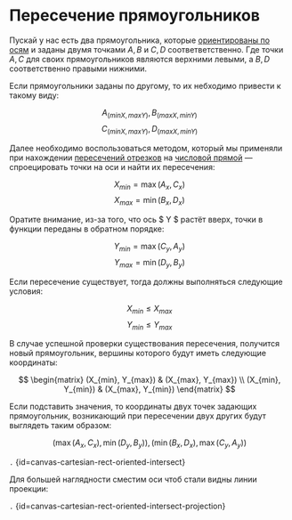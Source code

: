 # Пересечение прямоугольников

Пускай у нас есть два прямоугольника, которые [ориентированы по осям](cartesian-rect-oriented.md) и заданы двумя
точками $A, B$ и $C, D$ соответветственно. Где точки $A, C$ для своих прямоугольников являются верхними левыми, а $B, D$
соответственно правыми нижними.

Если прямоугольники заданы по другому, то их небходимо привести к такому виду:

$$ A_{(minX, maxY)}, B_{(maxX, minY)} $$
$$ C_{(minX, maxY)}, D_{(maxX, minY)} $$

Далее необходимо воспользоваться методом, который мы применяли
при нахождении [пересечений отрезков](number-line-segment-intersect.md) на [числовой прямой](number-line.md) —
спроецировать точки на оси и найти их пересечения:

$$ X_{min} = \max(A_x, C_x) $$
$$ X_{max} = \min(B_x, D_x) $$

Оратите внимание, из-за того, что ось $ Y $ растёт вверх, точки в функции переданы в обратном порядке:

$$ Y_{min} = \max(C_y, A_y) $$
$$ Y_{max} = \min(D_y, B_y) $$

Если пересечение существует, тогда должны выполняться следующие условия:

$$ X_{min} \leq X_{max} $$
$$ Y_{min} \leq Y_{max} $$

В случае успешной проверки существования пересечения, получится новый прямоугольник, вершины которого будут иметь
следующие координаты:

$$
\begin{matrix}
(X_{min}, Y_{max}) & (X_{max}, Y_{max})  \\
(X_{min}, Y_{min}) & (X_{max}, Y_{min})
\end{matrix}
$$

Если подставить значения, то координаты двух точек задающих прямоугольник, возникающий при пересечении двух других будут
выглядеть таким образом:

$$ (\max(A_x, C_x), \min(D_y, B_y)), (\min(B_x, D_x), \max(C_y, A_y)) $$

```.``` {id=canvas-cartesian-rect-oriented-intersect}

Для большей наглядности сместим оси чтоб стали видны линии проекции:

```.``` {id=canvas-cartesian-rect-oriented-intersect-projection}